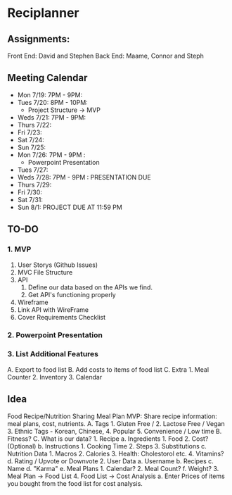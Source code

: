 # Reciplanner

## Assignments:

Front End: David and Stephen
Back End: Maame, Connor and Steph

## Meeting Calendar
  - Mon   7/19: 7PM - 9PM: 
  - Tues  7/20: 8PM - 10PM: 
    - Project Structure -> MVP 
  - Weds  7/21: 7PM - 9PM: 
  - Thurs 7/22: 
  - Fri   7/23: 
  - Sat   7/24:
  - Sun   7/25:
  - Mon   7/26: 7PM - 9PM : 
    - Powerpoint Presentation
  - Tues  7/27: 
  - Weds  7/28: 7PM - 9PM : PRESENTATION DUE
  - Thurs 7/29: 
  - Fri   7/30: 
  - Sat   7/31:
  - Sun   8/1: PROJECT DUE AT 11:59 PM


## TO-DO
### 1. MVP
  1. User Storys (Github Issues)
  2. MVC File  Structure
  3. API
      1. Define our data based on the APIs we find.
      2. Get API's functioning properly
  5. Wireframe
  6. Link API with WireFrame
  7. Cover Requirements Checklist
### 2. Powerpoint Presentation
### 3. List Additional Features
   A. Export to food list
   B. Add costs to items of food list
   C. Extra
      1. Meal Counter
      2. Inventory
      3. Calendar

## Idea
 Food Recipe/Nutrition Sharing Meal Plan 
   MVP: Share recipe information: meal plans, cost, nutrients.
   A. Tags
      1. Gluten Free / 
      2. Lactose Free / Vegan
      3. Ethnic Tags - Korean, Chinese, 
      4. Popular
      5. Convenience / Low time
   B. Fitness?
   C. What is our data?
      1. Recipe
         a. Ingredients
            1. Food
            2. Cost? (Optional)
         b. Instructions
            1. Cooking Time
            2. Steps
            3. Substitutions
         c. Nutrition Data
            1. Macros
            2. Calories
            3. Health: Cholestorol etc.
            4. Vitamins?
         d. Rating / Upvote or Downvote
      2. User Data
         a. Username
         b. Recipes
         c. Name
         d. "Karma"
         e. Meal Plans
              1. Calendar?
              2. Meal Count?
         f. Weight?
      3. Meal Plan -> Food List
      4. Food List -> Cost Analysis
         a. Enter Prices of items you bought from the food list for cost analysis.
         
